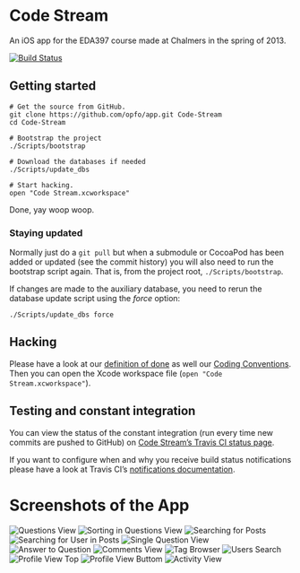 # Code Stream
An iOS app for the EDA397 course made at Chalmers in the spring of 2013.

[![Build Status](https://travis-ci.org/opfo/app.png?branch=master)](https://travis-ci.org/opfo/app)

## Getting started

```shell
# Get the source from GitHub.
git clone https://github.com/opfo/app.git Code-Stream
cd Code-Stream

# Bootstrap the project
./Scripts/bootstrap

# Download the databases if needed
./Scripts/update_dbs

# Start hacking.
open "Code Stream.xcworkspace"
```

Done, yay woop woop.

### Staying updated
Normally just do a `git pull` but when a submodule or CocoaPod has been added or updated (see the commit history) you will also need to run the bootstrap script again. That is, from the project root, `./Scripts/bootstrap`.

If changes are made to the auxiliary database, you need to rerun the database update script using the *force* option:

```shell
./Scripts/update_dbs force
```

## Hacking
Please have a look at our [definition of done](https://github.com/opfo/resources/blob/master/Definition%20of%20done.md) as well our [Coding Conventions](https://github.com/opfo/resources/blob/master/coding_convetions.md). Then you can open the Xcode workspace file (`open "Code Stream.xcworkspace"`).

## Testing and constant integration
You can view the status of the constant integration (run every time new commits are pushed to GitHub) on [Code Stream’s Travis CI status page](https://travis-ci.org/opfo/app).

If you want to configure when and why you receive build status notifications please have a look at Travis CI’s [notifications documentation](http://about.travis-ci.org/docs/user/notifications/).

# Screenshots of the App

![Questions View](https://raw.github.com/opfo/resources/master/Screenshots/screen-3.png)
![Sorting in Questions View](https://raw.github.com/opfo/resources/master/Screenshots/screen-12.png)
![Searching for Posts](https://raw.github.com/opfo/resources/master/Screenshots/screen-2.png)
![Searching for User in Posts](https://raw.github.com/opfo/resources/master/Screenshots/screen-11.png)
![Single Question View](https://raw.github.com/opfo/resources/master/Screenshots/screen-1.png)
![Answer to Question](https://raw.github.com/opfo/resources/master/Screenshots/screen-4.png)
![Comments View](https://raw.github.com/opfo/resources/master/Screenshots/screen-5.png)
![Tag Browser](https://raw.github.com/opfo/resources/master/Screenshots/screen-6.png)
![Users Search](https://raw.github.com/opfo/resources/master/Screenshots/screen-7.png)
![Profile View Top](https://raw.github.com/opfo/resources/master/Screenshots/screen-10.png)
![Profile View Buttom](https://raw.github.com/opfo/resources/master/Screenshots/screen-8.png)
![Activity View](https://raw.github.com/opfo/resources/master/Screenshots/screen-9.png)
